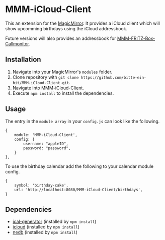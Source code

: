 # MMM-iCloud-Client
This an extension for the [MagicMirror](https://github.com/MichMich/MagicMirror). It provides a iCloud client which will show upcomming birthdays using the iCloud addressbook.

Future versions will also provides an addressbook for [MMM-FRITZ-Box-Callmonitor](https://github.com/paviro/MMM-FRITZ-Box-Callmonitor).

## Installation
1. Navigate into your MagicMirror's `modules` folder.
2. Clone repository with `git clone https://github.com/bitte-ein-bit/MMM-iCloud-Client.git`.
3. Navigate into MMM-iCloud-Client.
4. Execute `npm install` to install the dependencies.


## Usage
The entry in the `module array` in your `config.js` can look like the following.

```
{
	module: 'MMM-iCloud-Client',
	config: {
		username: "appleID",
		password: "password",
	}
},
```
To use the birthday calendar add the following to your calendar module config.

```
{
	symbol: 'birthday-cake',
	url: 'http://localhost:8080/MMM-iCloud-Client/birthdays',
}
```

## Dependencies
- [ical-generator](https://www.npmjs.com/package/ical-generator) (installed by `npm install`)
- [icloud](https://www.npmjs.com/package/icloud) (installed by `npm install`)
- [nedb](https://www.npmjs.com/package/nedb) (installed by `npm install`)
